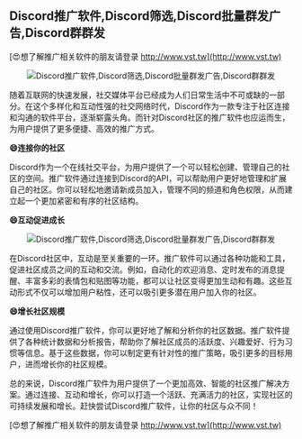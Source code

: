 ## **Discord推广软件,Discord筛选,Discord批量群发广告,Discord群群发**

[😍想了解推广相关软件的朋友请登录 http://www.vst.tw](http://www.vst.tw)

 <center><img src="https://vst.tw/MP4/tuiguang/png/8.png" alt="Discord推广软件,Discord筛选,Discord批量群发广告,Discord群群发"></center>

随着互联网的快速发展，社交媒体平台已经成为人们日常生活中不可或缺的一部分。在这个多样化和互动性强的社交网络时代，Discord作为一款专注于社区连接和沟通的软件平台，逐渐崭露头角。而针对Discord社区的推广软件也应运而生，为用户提供了更多便捷、高效的推广方式。

**😄连接你的社区**

Discord作为一个在线社交平台，为用户提供了一个可以轻松创建、管理自己的社区的空间。推广软件通过连接到Discord的API，可以帮助用户更好地管理和扩展自己的社区。你可以轻松地邀请新成员加入，管理不同的频道和角色权限，从而建立起一个更加紧密和有序的社区结构。

**😄互动促进成长**

 <center><img src="https://vst.tw/MP4/tuiguang/png/4.png" alt="Discord推广软件,Discord筛选,Discord批量群发广告,Discord群群发"></center>

在Discord社区中，互动是至关重要的一环。推广软件可以通过各种功能和工具，促进社区成员之间的互动和交流。例如，自动化的欢迎消息、定时发布的消息提醒、丰富多彩的表情包和贴图等功能，都可以让社区变得更加生动和有趣。这些互动形式不仅可以增加用户粘性，还可以吸引更多潜在用户加入你的社区。

**😄增长社区规模**

通过使用Discord推广软件，你可以更好地了解和分析你的社区数据。推广软件提供了各种统计数据和分析报告，帮助你了解社区成员的活跃度、兴趣爱好、行为习惯等信息。基于这些数据，你可以制定更有针对性的推广策略，吸引更多的目标用户，进而增长你的社区规模。

总的来说，Discord推广软件为用户提供了一个更加高效、智能的社区推广解决方案。通过连接、互动和增长，你可以打造一个活跃、充满活力的社区，实现社区的可持续发展和增长。赶快尝试Discord推广软件，让你的社区与众不同！

[😍想了解推广相关软件的朋友请登录 http://www.vst.tw](http://www.vst.tw)



